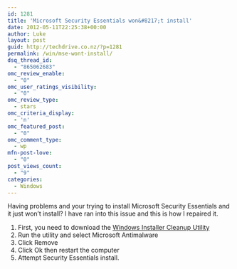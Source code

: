 ```yaml
---
id: 1281
title: 'Microsoft Security Essentials won&#8217;t install'
date: 2012-05-11T22:25:38+00:00
author: Luke
layout: post
guid: http://techdrive.co.nz/?p=1281
permalink: /win/mse-wont-install/
dsq_thread_id:
  - "865062683"
omc_review_enable:
  - "0"
omc_user_ratings_visibility:
  - "0"
omc_review_type:
  - stars
omc_criteria_display:
  - 'n'
omc_featured_post:
  - "0"
omc_comment_type:
  - wp
mfn-post-love:
  - "0"
post_views_count:
  - "9"
categories:
  - Windows
---
```

Having problems and your trying to install Microsoft Security Essentials and it just won&#8217;t install? I have ran into this issue and this is how I repaired it.

  1. First, you need to download the <a title="Windows Installer Cleanup Utility" href="http://majorgeeks.com/download.php?det=4459" target="_blank">Windows Installer Cleanup Utility</a>
  2. Run the utility and select Microsoft Antimalware
  3. Click Remove
  4. Click Ok then restart the computer
  5. Attempt Security Essentials install.
